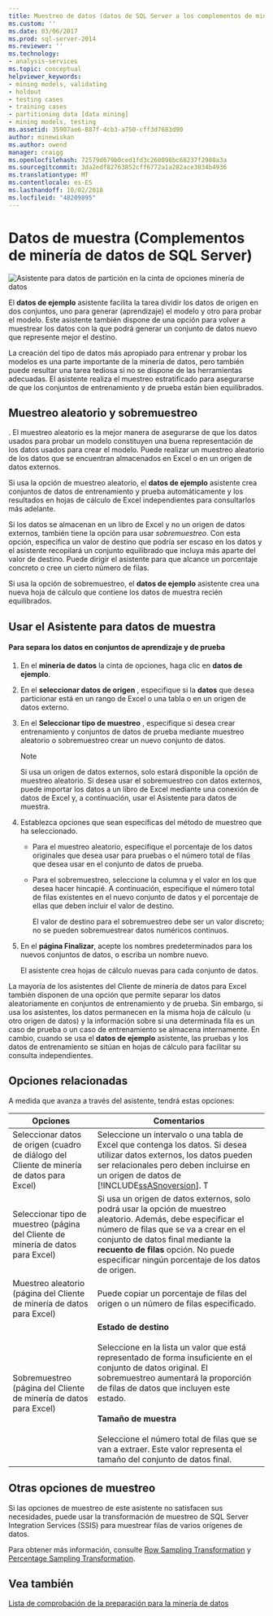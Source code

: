 ```yaml
---
title: Muestreo de datos (datos de SQL Server a los complementos de minería de datos) | Microsoft Docs
ms.custom: ''
ms.date: 03/06/2017
ms.prod: sql-server-2014
ms.reviewer: ''
ms.technology:
- analysis-services
ms.topic: conceptual
helpviewer_keywords:
- mining models, validating
- holdout
- testing cases
- training cases
- partitioning data [data mining]
- mining models, testing
ms.assetid: 35907ae6-887f-4cb3-a750-cff3d7683d90
author: minewiskan
ms.author: owend
manager: craigg
ms.openlocfilehash: 72579d679b0ced1fd3c260098bc68237f2980a3a
ms.sourcegitcommit: 3da2edf82763852cff6772a1a282ace3034b4936
ms.translationtype: MT
ms.contentlocale: es-ES
ms.lasthandoff: 10/02/2018
ms.locfileid: "48209895"
---
```

# <a name="sample-data-sql-server-data-mining-add-ins"></a>Datos de muestra (Complementos de minería de datos de SQL Server)
  ![Asistente para datos de partición en la cinta de opciones minería de datos](media/dmc-partition.gif "Asistente para crear particiones de datos en la cinta de opciones minería de datos")  
  
 El **datos de ejemplo** asistente facilita la tarea dividir los datos de origen en dos conjuntos, uno para generar (aprendizaje) el modelo y otro para probar el modelo. Este asistente también dispone de una opción para volver a muestrear los datos con la que podrá generar un conjunto de datos nuevo que represente mejor el destino.  
  
 La creación del tipo de datos más apropiado para entrenar y probar los modelos es una parte importante de la minería de datos, pero también puede resultar una tarea tediosa si no se dispone de las herramientas adecuadas. El asistente realiza el muestreo estratificado para asegurarse de que los conjuntos de entrenamiento y de prueba están bien equilibrados.  
  
## <a name="random-sampling-and-oversampling"></a>Muestreo aleatorio y sobremuestreo  
 . El muestreo aleatorio es la mejor manera de asegurarse de que los datos usados para probar un modelo constituyen una buena representación de los datos usados para crear el modelo. Puede realizar un muestreo aleatorio de los datos que se encuentran almacenados en Excel o en un origen de datos externos.  
  
 Si usa la opción de muestreo aleatorio, el **datos de ejemplo** asistente crea conjuntos de datos de entrenamiento y prueba automáticamente y los resultados en hojas de cálculo de Excel independientes para consultarlos más adelante.  
  
 Si los datos se almacenan en un libro de Excel y no un origen de datos externos, también tiene la opción para usar *sobremuestreo*. Con esta opción, especifica un valor de destino que podría ser escaso en los datos y el asistente recopilará un conjunto equilibrado que incluya más aparte del valor de destino. Puede dirigir el asistente para que alcance un porcentaje concreto o cree un cierto número de filas.  
  
 Si usa la opción de sobremuestreo, el **datos de ejemplo** asistente crea una nueva hoja de cálculo que contiene los datos de muestra recién equilibrados.  
  
## <a name="using-the-sample-data-wizard"></a>Usar el Asistente para datos de muestra  
  
#### <a name="to-separate-data-into-training-and-testing-sets"></a>Para separa los datos en conjuntos de aprendizaje y de prueba  
  
1.  En el **minería de datos** la cinta de opciones, haga clic en **datos de ejemplo**.  
  
2.  En el **seleccionar datos de origen** , especifique si la **datos** que desea particionar está en un rango de Excel o una tabla o en un origen de datos externo.  
  
3.  En el **Seleccionar tipo de muestreo** , especifique si desea crear entrenamiento y conjuntos de datos de prueba mediante muestreo aleatorio o sobremuestreo crear un nuevo conjunto de datos.  
  
    > [!NOTE]  
    >  Si usa un origen de datos externos, solo estará disponible la opción de muestreo aleatorio. Si desea usar el sobremuestreo con datos externos, puede importar los datos a un libro de Excel mediante una conexión de datos de Excel y, a continuación, usar el Asistente para datos de muestra.  
  
4.  Establezca opciones que sean específicas del método de muestreo que ha seleccionado.  
  
    -   Para el muestreo aleatorio, especifique el porcentaje de los datos originales que desea usar para pruebas o el número total de filas que desea usar en el conjunto de datos de prueba.  
  
    -   Para el sobremuestreo, seleccione la columna y el valor en los que desea hacer hincapié. A continuación, especifique el número total de filas existentes en el nuevo conjunto de datos y el porcentaje de ellas que deben incluir el valor de destino.  
  
         El valor de destino para el sobremuestreo debe ser un valor discreto; no se pueden sobremuestrear datos numéricos continuos.  
  
5.  En el **página Finalizar**, acepte los nombres predeterminados para los nuevos conjuntos de datos, o escriba un nombre nuevo.  
  
     El asistente crea hojas de cálculo nuevas para cada conjunto de datos.  
  
 La mayoría de los asistentes del Cliente de minería de datos para Excel también disponen de una opción que permite separar los datos aleatoriamente en conjuntos de entrenamiento y de prueba. Sin embargo, si usa los asistentes, los datos permanecen en la misma hoja de cálculo (u otro origen de datos) y la información sobre si una determinada fila es un caso de prueba o un caso de entrenamiento se almacena internamente. En cambio, cuando se usa el **datos de ejemplo** asistente, las pruebas y los datos de entrenamiento se sitúan en hojas de cálculo para facilitar su consulta independientes.  
  
## <a name="related-options"></a>Opciones relacionadas  
 A medida que avanza a través del asistente, tendrá estas opciones:  
  
|Opciones|Comentarios|  
|-------------|--------------|  
|Seleccionar datos de origen (cuadro de diálogo del Cliente de minería de datos para Excel)|Seleccione un intervalo o una tabla de Excel que contenga los datos. Si desea utilizar datos externos, los datos pueden ser relacionales pero deben incluirse en un origen de datos de [!INCLUDE[ssASnoversion](../includes/ssasnoversion-md.md)]. T|  
|Seleccionar tipo de muestreo (página del Cliente de minería de datos para Excel)|Si usa un origen de datos externos, solo podrá usar la opción de muestreo aleatorio. Además, debe especificar el número de filas que se va a crear en el conjunto de datos final mediante la **recuento de filas** opción. No puede especificar ningún porcentaje de los datos de origen.|  
|Muestreo aleatorio (página del Cliente de minería de datos para Excel)|Puede copiar un porcentaje de filas del origen o un número de filas especificado.|  
|Sobremuestreo (página del Cliente de minería de datos para Excel)|**Estado de destino**<br /><br /> Seleccione en la lista un valor que está representado de forma insuficiente en el conjunto de datos original. El sobremuestreo aumentará la proporción de filas de datos que incluyen este estado.<br /><br /> **Tamaño de muestra**<br /><br /> Seleccione el número total de filas que se van a extraer. Este valor representa el tamaño del conjunto de datos final.|  
  
## <a name="other-sampling-options"></a>Otras opciones de muestreo  
 Si las opciones de muestreo de este asistente no satisfacen sus necesidades, puede usar la transformación de muestreo de SQL Server Integration Services (SSIS) para muestrear filas de varios orígenes de datos.  
  
 Para obtener más información, consulte [Row Sampling Transformation](../integration-services/data-flow/transformations/row-sampling-transformation.md) y [Percentage Sampling Transformation](../integration-services/data-flow/transformations/percentage-sampling-transformation.md).  
  
## <a name="see-also"></a>Vea también  
 [Lista de comprobación de la preparación para la minería de datos](checklist-of-preparation-for-data-mining.md)  
  
  
